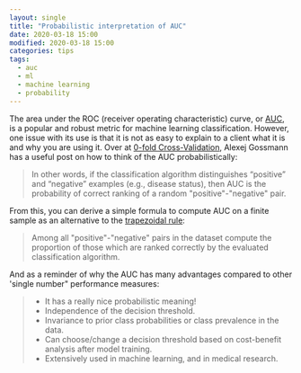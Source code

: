 ```yaml
---
layout: single
title: "Probabilistic interpretation of AUC"
date: 2020-03-18 15:00
modified: 2020-03-18 15:00
categories: tips
tags:
  - auc
  - ml
  - machine learning
  - probability
---
```


The area under the ROC (receiver operating characteristic) curve, or
[AUC](https://en.wikipedia.org/wiki/Receiver_operating_characteristic#Area_under_the_curve),
is a popular and robust metric for machine learning classification.
However, one issue with its use is that it is not as easy to explain to a client what it is and why you are using it.
Over at [0-fold Cross-Validation](https://www.alexejgossmann.com/), Alexej Gossmann has a useful post on how to think of the AUC probabilistically:

> In other words, if the classification algorithm distinguishes “positive” and “negative” examples (e.g., disease status),
> then AUC is the probability of correct ranking of a random "positive"-"negative" pair.

From this, you can derive a simple formula to compute AUC on a finite sample as an alternative to the
[trapezoidal rule](https://en.wikipedia.org/wiki/Trapezoidal_rule):

> Among all "positive"-"negative" pairs in the dataset compute the proportion of those which are ranked correctly by the evaluated classification algorithm.

And as a reminder of why the AUC has many advantages compared to other 'single number" performance measures:

> * It has a really nice probabilistic meaning!
> * Independence of the decision threshold.
> * Invariance to prior class probabilities or class prevalence in the data.
> * Can choose/change a decision threshold based on cost-benefit analysis after model training.
> * Extensively used in machine learning, and in medical research.
